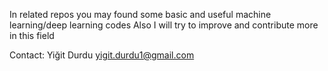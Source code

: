 In related repos you may found some basic and useful machine learning/deep learning codes
Also I will try to improve and contribute more in this field

Contact: Yiğit Durdu
yigit.durdu1@gmail.com

<!---
zenitalfa/zenitalfa is a ✨ special ✨ repository because its `README.md` (this file) appears on your GitHub profile.
You can click the Preview link to take a look at your changes.
--->
